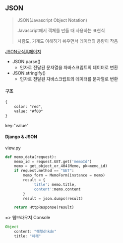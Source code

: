 ## JSON

> JSON(Javascript Object Notation)
>
> Javascript에서 객체를 만들 때 사용하는 표현식
>
> 사람도, 기계도 이해하기 쉬우면서 데이터의 용량이 작음

[JSON공식홈페이지]([http://www.json.org/json-ko.html](http://www.json.org/json-ko.html))

- JSON.parse()
  - 인자로 전달된 문자열을 자바스크립트의 데이터로 변환
- JSON.stringify()
  - 인자로 전달된 자바스크립트의 데이터를 문자열로 변환



#### 구조

````xml
{
	color: "red",
	value: "#f00"
}
````

key:"value"



#### Django & JSON

view.py

````python
def memo_data(request):
    memo_id = request.GET.get('memoId')
    memo = get_object_or_404(Memo, pk=memo_id)
    if request.method == "GET":
        memo_form = MemoForm(instance = memo)
        result = {
            'title': memo.title,
            'content':memo.content
        }
        result = json.dumps(result)

    return HttpResponse(result)
````

=> 웹브라우저 Console

````javascript
Object
	content: "헤헿dhkdn"
    title: "헤헤"
````

